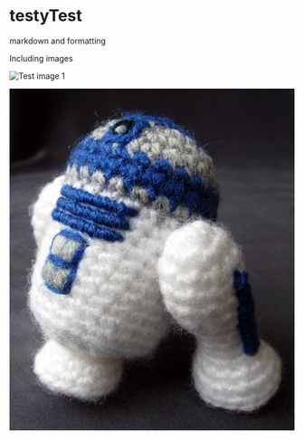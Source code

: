 testyTest
=========

markdown and formatting

Including images

![Test image 1](../testyTest/_images/amig_1.png?raw=true)

![Test image 2](https://github.com/moramie/testyTest/blob/master/_images/amig_3.jpg)
